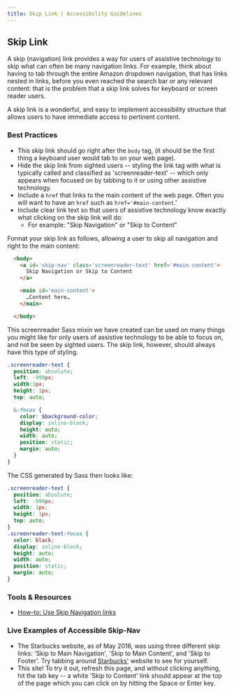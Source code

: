 ```yaml
---
title: Skip Link | Accessibility Guidelines
---
```

## Skip Link

A skip (navigation) link provides a way for users of assistive technology to skip what can often be many navigation links. For example, think about having to tab through the entire Amazon dropdown navigation, that has links nested in links, before you even reached the search bar or any relevant content: that is the problem that a skip link solves for keyboard or screen reader users.

A skip link is a wonderful, and easy to implement accessibility structure that allows users to have immediate access to pertinent content.

### Best Practices

* This skip link should go right after the `body` tag, (it should be the first thing a keyboard user would tab to on your web page).
* Hide the skip link from sighted users -- styling the link tag with what is typically called and classified as 'screenreader-text' -- which only appears when focused on by tabbing to it or using other assistive technology.
* Include a `href` that links to the main content of the web page.  Often you will want to have an `href` such as `href='#main-content`.'
* Include clear link text so that users of assistive technology know exactly what clicking on the skip link will do:
  - For example: "Skip Navigation" or "Skip to Content"


Format your skip link as follows, allowing a user to skip all navigation and right to the main content:

```html
  <body>
    <a id='skip-nav' class='screenreader-text' href='#main-content'>
      Skip Navigation or Skip to Content
    </a>

    <main id='main-content'>
      …Content here…
    </main>

  </body>
```

This screenreader Sass mixin we have created can be used on many things you might like for only users of assistive technology to be able to focus on, and not be seen by sighted users.  The skip link, however, should always have this type of styling.

```scss
.screenreader-text {
  position: absolute;
  left: -999px;
  width:1px;
  height: 1px;
  top: auto;

  &:focus {
    color: $background-color;
    display: inline-block;
    height: auto;
    width: auto;
    position: static;
    margin: auto;
  }
}
```

The CSS generated by Sass then looks like:

```css
.screenreader-text {
  position: absolute;
  left: -999px;
  width: 1px;
  height: 1px;
  top: auto;
}
.screenreader-text:focus {
  color: black;
  display: inline-block;
  height: auto;
  width: auto;
  position: static;
  margin: auto;
}
```

### Tools &amp; Resources

* [How–to: Use Skip Navigation links](http://a11yproject.com/posts/skip-nav-links)

### Live Examples  of Accessible Skip-Nav
* The Starbucks website, as of May 2016, was using three different skip links: 'Skip to Main Navigation', 'Skip to Main Content', and 'Skip to Footer'. Try tabbing around [Starbucks'](http://www.starbucks.com) website to see for yourself.
* This site! To try it out, refresh this page, and without clicking anything, hit the tab key -- a white 'Skip to Content' link should appear at the top of the page which you can click on by hitting the Space or Enter key.
